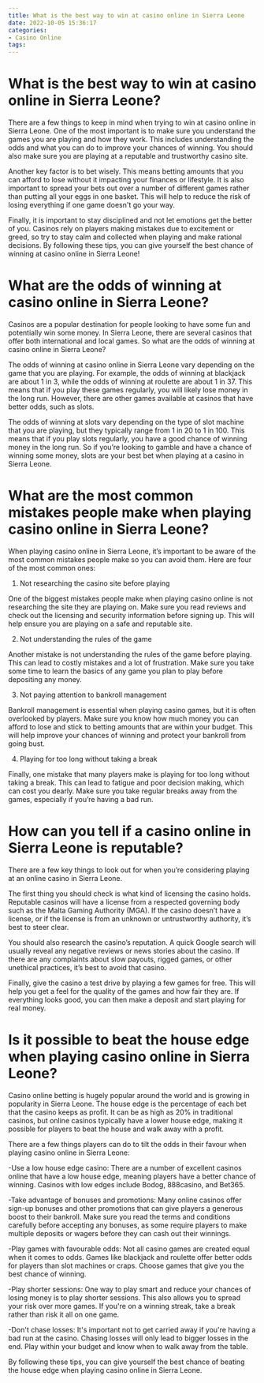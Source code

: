 ```yaml
---
title: What is the best way to win at casino online in Sierra Leone
date: 2022-10-05 15:36:17
categories:
- Casino Online
tags:
---
```



#  What is the best way to win at casino online in Sierra Leone?

There are a few things to keep in mind when trying to win at casino online in Sierra Leone. One of the most important is to make sure you understand the games you are playing and how they work. This includes understanding the odds and what you can do to improve your chances of winning. You should also make sure you are playing at a reputable and trustworthy casino site.

Another key factor is to bet wisely. This means betting amounts that you can afford to lose without it impacting your finances or lifestyle. It is also important to spread your bets out over a number of different games rather than putting all your eggs in one basket. This will help to reduce the risk of losing everything if one game doesn't go your way.

Finally, it is important to stay disciplined and not let emotions get the better of you. Casinos rely on players making mistakes due to excitement or greed, so try to stay calm and collected when playing and make rational decisions. By following these tips, you can give yourself the best chance of winning at casino online in Sierra Leone!

#  What are the odds of winning at casino online in Sierra Leone?

Casinos are a popular destination for people looking to have some fun and potentially win some money. In Sierra Leone, there are several casinos that offer both international and local games. So what are the odds of winning at casino online in Sierra Leone?

The odds of winning at casino online in Sierra Leone vary depending on the game that you are playing. For example, the odds of winning at blackjack are about 1 in 3, while the odds of winning at roulette are about 1 in 37. This means that if you play these games regularly, you will likely lose money in the long run. However, there are other games available at casinos that have better odds, such as slots.

The odds of winning at slots vary depending on the type of slot machine that you are playing, but they typically range from 1 in 20 to 1 in 100. This means that if you play slots regularly, you have a good chance of winning money in the long run. So if you’re looking to gamble and have a chance of winning some money, slots are your best bet when playing at a casino in Sierra Leone.

#  What are the most common mistakes people make when playing casino online in Sierra Leone?

When playing casino online in Sierra Leone, it’s important to be aware of the most common mistakes people make so you can avoid them. Here are four of the most common ones:

1. Not researching the casino site before playing

One of the biggest mistakes people make when playing casino online is not researching the site they are playing on. Make sure you read reviews and check out the licensing and security information before signing up. This will help ensure you are playing on a safe and reputable site.

2. Not understanding the rules of the game

Another mistake is not understanding the rules of the game before playing. This can lead to costly mistakes and a lot of frustration. Make sure you take some time to learn the basics of any game you plan to play before depositing any money.

3. Not paying attention to bankroll management

Bankroll management is essential when playing casino games, but it is often overlooked by players. Make sure you know how much money you can afford to lose and stick to betting amounts that are within your budget. This will help improve your chances of winning and protect your bankroll from going bust.

4. Playing for too long without taking a break

Finally, one mistake that many players make is playing for too long without taking a break. This can lead to fatigue and poor decision making, which can cost you dearly. Make sure you take regular breaks away from the games, especially if you’re having a bad run.

#  How can you tell if a casino online in Sierra Leone is reputable?

There are a few key things to look out for when you’re considering playing at an online casino in Sierra Leone.

The first thing you should check is what kind of licensing the casino holds. Reputable casinos will have a license from a respected governing body such as the Malta Gaming Authority (MGA). If the casino doesn’t have a license, or if the license is from an unknown or untrustworthy authority, it’s best to steer clear.

You should also research the casino’s reputation. A quick Google search will usually reveal any negative reviews or news stories about the casino. If there are any complaints about slow payouts, rigged games, or other unethical practices, it’s best to avoid that casino.

Finally, give the casino a test drive by playing a few games for free. This will help you get a feel for the quality of the games and how fair they are. If everything looks good, you can then make a deposit and start playing for real money.

#  Is it possible to beat the house edge when playing casino online in Sierra Leone?

Casino online betting is hugely popular around the world and is growing in popularity in Sierra Leone. The house edge is the percentage of each bet that the casino keeps as profit. It can be as high as 20% in traditional casinos, but online casinos typically have a lower house edge, making it possible for players to beat the house and walk away with a profit.

There are a few things players can do to tilt the odds in their favour when playing casino online in Sierra Leone:

-Use a low house edge casino: There are a number of excellent casinos online that have a low house edge, meaning players have a better chance of winning. Casinos with low edges include Bodog, 888casino, and Bet365.

-Take advantage of bonuses and promotions: Many online casinos offer sign-up bonuses and other promotions that can give players a generous boost to their bankroll. Make sure you read the terms and conditions carefully before accepting any bonuses, as some require players to make multiple deposits or wagers before they can cash out their winnings.

-Play games with favourable odds: Not all casino games are created equal when it comes to odds. Games like blackjack and roulette offer better odds for players than slot machines or craps. Choose games that give you the best chance of winning.

-Play shorter sessions: One way to play smart and reduce your chances of losing money is to play shorter sessions. This also allows you to spread your risk over more games. If you're on a winning streak, take a break rather than risk it all on one game.

-Don't chase losses: It's important not to get carried away if you're having a bad run at the casino. Chasing losses will only lead to bigger losses in the end. Play within your budget and know when to walk away from the table.

By following these tips, you can give yourself the best chance of beating the house edge when playing casino online in Sierra Leone.
